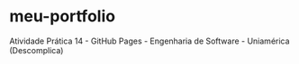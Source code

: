 # meu-portfolio
Atividade Prática 14 - GitHub Pages - Engenharia de Software - Uniamérica (Descomplica)
